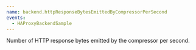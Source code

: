 ```yaml
---
name: backend.httpResponseBytesEmittedByCompressorPerSecond
events:
  - HAProxyBackendSample
---
```


Number of HTTP response bytes emitted by the compressor per second.